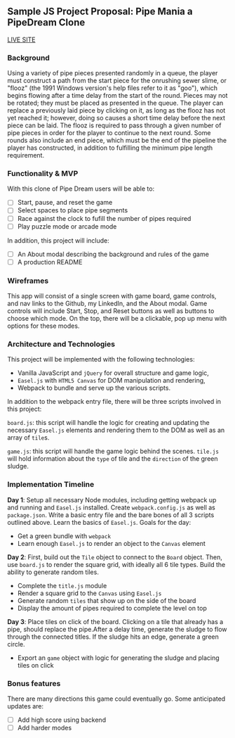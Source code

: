 ## Sample JS Project Proposal: Pipe Mania a PipeDream Clone

[LIVE SITE](https://jnico810.github.io/pipe_mania/)

### Background

Using a variety of pipe pieces presented randomly in a queue, the player must construct a path from the start piece for the onrushing sewer slime, or "flooz" (the 1991 Windows version's help files refer to it as "goo"), which begins flowing after a time delay from the start of the round. Pieces may not be rotated; they must be placed as presented in the queue. The player can replace a previously laid piece by clicking on it, as long as the flooz has not yet reached it; however, doing so causes a short time delay before the next piece can be laid. The flooz is required to pass through a given number of pipe pieces in order for the player to continue to the next round. Some rounds also include an end piece, which must be the end of the pipeline the player has constructed, in addition to fulfilling the minimum pipe length requirement.


### Functionality & MVP  

With this clone of Pipe Dream users will be able to:

- [ ] Start, pause, and reset the game
- [ ] Select spaces to place pipe segments
- [ ] Race against the clock to fufill the number of pipes required
- [ ] Play puzzle mode or arcade mode

In addition, this project will include:

- [ ] An About modal describing the background and rules of the game
- [ ] A production README

### Wireframes

This app will consist of a single screen with game board, game controls, and nav links to the Github, my LinkedIn,
and the About modal.  Game controls will include Start, Stop, and Reset buttons as well as buttons to choose which mode. On the top, there will be a clickable, pop up menu with options for these modes.

### Architecture and Technologies

This project will be implemented with the following technologies:

- Vanilla JavaScript and `jQuery` for overall structure and game logic,
- `Easel.js` with `HTML5 Canvas` for DOM manipulation and rendering,
- Webpack to bundle and serve up the various scripts.

In addition to the webpack entry file, there will be three scripts involved in this project:

`board.js`: this script will handle the logic for creating and updating the necessary `Easel.js` elements and rendering them to the DOM as well as an array of `tile`s.

`game.js`: this script will handle the game logic behind the scenes. `tile.js` will hold information about the `type` of tile and the `direction` of the green sludge.

### Implementation Timeline

**Day 1**: Setup all necessary Node modules, including getting webpack up and running and `Easel.js` installed.  Create `webpack.config.js` as well as `package.json`.  Write a basic entry file and the bare bones of all 3 scripts outlined above.  Learn the basics of `Easel.js`.  Goals for the day:

- Get a green bundle with `webpack`
- Learn enough `Easel.js` to render an object to the `Canvas` element

**Day 2**: First, build out the `Tile` object to connect to the `Board` object.  Then, use `board.js` to render the square grid, with ideally all 6 tile types. Build the ability to generate random tiles.

- Complete the `title.js` module
- Render a square grid to the `Canvas` using `Easel.js`
- Generate random `tiles` that show up on the side of the board
- Display the amount of pipes required to complete the level on top

**Day 3**: Place tiles on click of the board. Clicking on a tile that already has a pipe, should replace the pipe.After a delay time, generate the sludge to flow through the connected titles. If the sludge hits an edge, generate a green circle.

- Export an `game` object with logic for generating the sludge and placing tiles on click


### Bonus features

There are many directions this game could eventually go.  Some anticipated updates are:

- [ ] Add high score using backend
- [ ] Add harder modes
